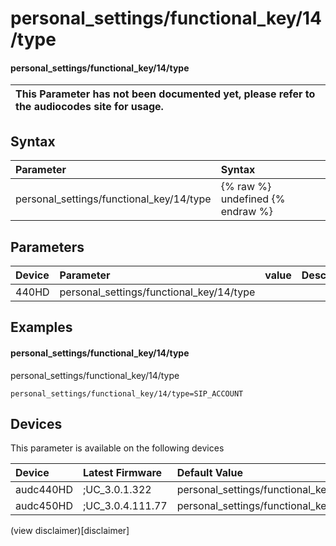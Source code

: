 ﻿---
description: personal_settings/functional_key/14/type
search: false
---

# personal_settings/functional_key/14/type

#### personal_settings/functional_key/14/type


| This Parameter has not been documented yet, please refer to the audiocodes site for usage.  |
| :--- |

## Syntax
| Parameter | Syntax |
| :--- | :--- |
|personal_settings/functional_key/14/type | {% raw %} undefined {% endraw %} |

## Parameters
|Device|Parameter|value|Description|
|:---|:---|:---|:---|
| 440HD | personal_settings/functional_key/14/type |  |  |

## Examples
#### personal_settings/functional_key/14/type

personal_settings/functional_key/14/type

```
personal_settings/functional_key/14/type=SIP_ACCOUNT
```

## Devices
This parameter is available on the following devices

| Device | Latest Firmware | Default Value |
|:---|:---|:---|
| audc440HD | ;UC_3.0.1.322 | personal_settings/functional_key/14/type=SIP_ACCOUNT 
| audc450HD | ;UC_3.0.4.111.77 | personal_settings/functional_key/14/type=EMPTY 

(view disclaimer)[disclaimer]
